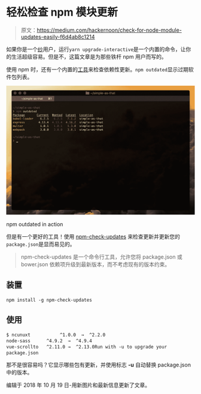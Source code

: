 # 轻松检查 npm 模块更新

> 原文：<https://medium.com/hackernoon/check-for-node-module-updates-easily-f6d4ab8c1214>

如果你是一个[纱](https://yarnpkg.com)用户，运行`yarn upgrade-interactive`是一个内置的命令，让你的生活超级容易。但是不，这篇文章是为那些铁杆 npm 用户而写的。

使用 npm 时，还有一个内置的[工具](https://hackernoon.com/tagged/tool)来检查依赖性更新。`npm outdated`显示过期软件包列表。

![](img/83902927a7a29a04869d844ae611d043.png)

npm outdated in action

但是有一个更好的工具！使用 [npm-check-updates](https://www.npmjs.com/package/npm-check-updates) 来检查更新并更新您的`package.json`是显而易见的。

> npm-check-updates 是一个命令行工具，允许您将 package.json 或 bower.json 依赖项升级到最新版本，而不考虑现有的版本约束。

## 装置

```
npm install -g npm-check-updates
```

## 使用

```
$ ncunuxt           ^1.0.0  →  ^2.2.0
node-sass      ^4.9.2  →  ^4.9.4
vue-scrollto   ^2.11.0 →  ^2.13.0Run with -u to upgrade your package.json
```

那不是很容易吗？它显示哪些包有更新，并使用标志 **-u** 自动替换 package.json 中的版本。

编辑于 2018 年 10 月 19 日-用新图片和最新信息更新了文章。